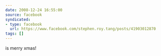 ```yaml
---
date: 2008-12-24 16:55:00
source: facebook
syndicated:
- type: facebook
  url: https://www.facebook.com/stephen.roy.tang/posts/41903012870
tags: []
---
```


is merry xmas!